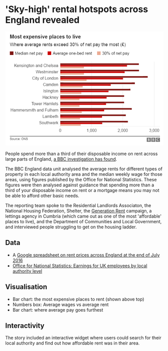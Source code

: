 # 'Sky-high' rental hotspots across England revealed

![](https://raw.githubusercontent.com/BBC-Data-Unit/rent-hotspots/master/Most%20expensive%20places%20to%20rent.png)

People spend more than a third of their disposable income on rent across large parts of England, [a BBC investigation has found](http://www.bbc.co.uk/news/uk-england-36794222).

The BBC England data unit analysed the average rents for different types of property in each local authority area and the median weekly wage for those areas, using figures published by the Office for National Statistics. These figures were then analysed against guidance that spending more than a third of your disposable income on rent or a mortgage means you may not be able to afford other basic needs.

The reporting team spoke to the Residential Landlords Associaton, the National Housing Federation, Shelter, the [Generation Rent](http://www.generationrent.org/) campaign, a lettings agency in Cumbria (which came out as one of the most 'affordable' places to live), and the Department of Communities and Local Government, and interviewed people struggling to get on the housing ladder.

## Data

* A [Google spreadsheet on rent prices across England at the end of July 2016](https://docs.google.com/spreadsheets/d/1EFksJcOniSudbE4B5gWwi2nJgMlrrBIV3pSLhO6k1yo/edit#gid=0) 
* [Office for National Statistics: Earnings for UK employees by local authority level](http://www.ons.gov.uk/employmentandlabourmarket/peopleinwork/earningsandworkinghours/datasets/placeofworkbylocalauthorityashetable7)

## Visualisation

* Bar chart: the most expensive places to rent (shown above top)
* Numbers box: Average wages vs average rent
* Bar chart: where average pay goes furthest

## Interactivity

The story included an interactive widget where users could search for their local authority and find out how affordable rent was in their area.
